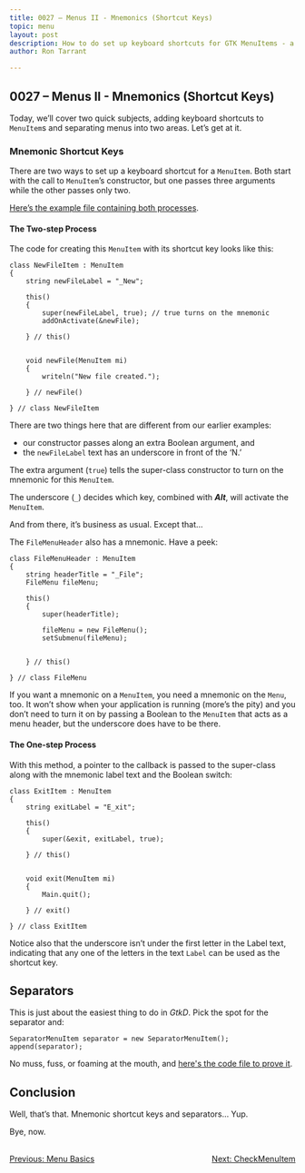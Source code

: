 ```yaml
---
title: 0027 – Menus II - Mnemonics (Shortcut Keys)
topic: menu
layout: post
description: How to do set up keyboard shortcuts for GTK MenuItems - a D language tutorial.
author: Ron Tarrant

---
```


## 0027 – Menus II - Mnemonics (Shortcut Keys)

Today, we’ll cover two quick subjects, adding keyboard shortcuts to `MenuItem`s and separating menus into two areas. Let’s get at it.

### Mnemonic Shortcut Keys

There are two ways to set up a keyboard shortcut for a `MenuItem`. Both start with the call to `MenuItem`’s constructor, but one passes three arguments while the other passes only two.

[Here’s the example file containing both processes](https://github.com/rontarrant/gtkDcoding/blob/master/012_menus/menu_012_07_mnemonic.d).

#### The Two-step Process

The code for creating this `MenuItem` with its shortcut key looks like this:

	class NewFileItem : MenuItem
	{
		string newFileLabel = "_New";
	   
		this()
		{
			super(newFileLabel, true); // true turns on the mnemonic
			addOnActivate(&newFile);
			
		} // this()
		
		
		void newFile(MenuItem mi)
		{
			writeln("New file created.");
			
		} // newFile()
		
	} // class NewFileItem

There are two things here that are different from our earlier examples:

- our constructor passes along an extra Boolean argument, and
- the `newFileLabel` text has an underscore in front of the ‘N.’

The extra argument (`true`) tells the super-class constructor to turn on the mnemonic for this `MenuItem`.

The underscore (`_`) decides which key, combined with ***Alt***, will activate the `MenuItem`.

And from there, it’s business as usual. Except that…

The `FileMenuHeader` also has a mnemonic. Have a peek:

	class FileMenuHeader : MenuItem
	{
		string headerTitle = "_File";
		FileMenu fileMenu;
		
		this()
		{
			super(headerTitle);
			
			fileMenu = new FileMenu();
			setSubmenu(fileMenu);
			
			
		} // this()
		
	} // class FileMenu

If you want a mnemonic on a `MenuItem`, you need a mnemonic on the `Menu`, too. It won’t show when your application is running (more’s the pity) and you don’t need to turn it on by passing a Boolean to the `MenuItem` that acts as a menu header, but the underscore does have to be there.

#### The One-step Process

With this method, a pointer to the callback is passed to the super-class along with the mnemonic label text and the Boolean switch:

	class ExitItem : MenuItem
	{
		string exitLabel = "E_xit";
	   
		this()
		{
			super(&exit, exitLabel, true);
			
		} // this()
		
		
		void exit(MenuItem mi)
		{
			Main.quit();
			
		} // exit()
		
	} // class ExitItem

Notice also that the underscore isn’t under the first letter in the Label text, indicating that any one of the letters in the text `Label` can be used as the shortcut key.

## Separators

This is just about the easiest thing to do in *GtkD*. Pick the spot for the separator and:

	SeparatorMenuItem separator = new SeparatorMenuItem();
	append(separator);

No muss, fuss, or foaming at the mouth, and [here's the code file to prove it](https://github.com/rontarrant/gtkDcoding/blob/master/012_menus/menu_012_08_separator.d).

## Conclusion

Well, that’s that. Mnemonic shortcut keys and separators… Yup.

Bye, now.


<BR>
<div style="float: left;">
	<a href="https://gtkdcoding.com/2019/04/12/0026-menu-basics.html">Previous: Menu Basics</a>
</div>
<div style="float: right;">
	<a href="https://gtkdcoding.com/2019/04/19/0028-checkmenuitems.html">Next: CheckMenuItem</a>
</div>
<BR>
